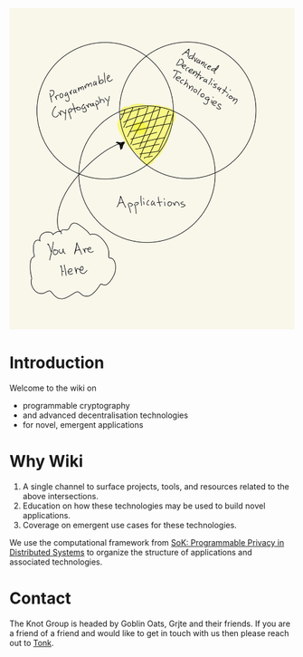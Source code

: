 ![You Are Here](../images/YouAreHereWiki.jpeg)

# Introduction

Welcome to the wiki on 
- programmable cryptography 
- and advanced decentralisation technologies 
- for novel, emergent applications

# Why Wiki 

1. A single channel to surface projects, tools, and resources related to the above intersections. 
2. Education on how these technologies may be used to build novel applications.
3. Coverage on emergent use cases for these technologies.

We use the computational framework from [SoK: Programmable Privacy in Distributed Systems](https://eprint.iacr.org/2024/982.pdf) to organize the structure of applications and associated technologies. 

# Contact 

The Knot Group is headed by Goblin Oats, Grjte and their friends. If you are a friend of a friend and would like to get in touch with us then please reach out to [Tonk](https://tonk.xyz).